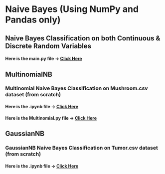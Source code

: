# Naive Bayes (Using NumPy and Pandas only)


## Naive Bayes Classification on both Continuous & Discrete Random Variables

#### Here is the main.py file ->  [Click Here](https://github.com/gshashank84/NB/blob/main/NB_main.py)

## MultinomialNB
### Multinomial Naive Bayes Classification on Mushroom.csv dataset (from scratch)

#### Here is the .ipynb file ->  [Click Here](https://github.com/gshashank84/MultinomialNB/blob/main/Multinomial_Naive_Bayes_Classification.ipynb)

#### Here is the Multinomial.py file ->  [Click Here](https://github.com/gshashank84/MultinomialNB/blob/main/Multinomial%20Naive%20Bayes%20Classification%20Assignment.py)


## GaussianNB
### GaussianNB Naive Bayes Classification on Tumor.csv dataset (from scratch)

#### Here is the .ipynb file ->  [Click Here](https://github.com/gshashank84/NB/blob/main/Naive_Bayes_Classification.ipynb)


